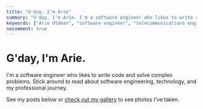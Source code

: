 ```yaml
---
title: "G'day, I'm Arie"
summary: "G'day, I'm Arie. I'm a software engineer who likes to write code and solve complex problems. Stick around to read about software engineering, technology, and my professional journey."
keywords: ["Arie Oldman", "software engineer", "telecommunications engineering", "Deputy", "Eucalyptus", "personal blog", "technology"]
nocomment: true
---
```


# G'day, I'm Arie.

I'm a software engineer who likes to write code and solve complex problems. Stick around to read about software engineering, technology, and my professional journey.

See my posts below or [check out my gallery](/gallery/) to see photos I've taken.

